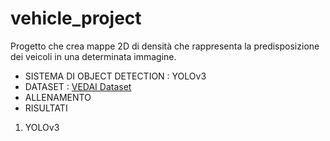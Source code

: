 # vehicle_project
Progetto che crea mappe 2D di densità che rappresenta la predisposizione dei veicoli in una determinata immagine.
- SISTEMA DI OBJECT DETECTION : YOLOv3
- DATASET : [VEDAI Dataset](https://downloads.greyc.fr/vedai/)
- ALLENAMENTO
- RISULTATI

1. YOLOv3


